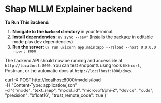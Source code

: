 # Shap MLLM Explainer backend

**To Run This Backend:**

1.  **Navigate to the `backend` directory** in your terminal.
2.  **Install dependencies:** `uv sync --dev"` (Installs the package in editable mode plus dev dependencies)
3.  **Run the server:** `uv run uvicorn app.main:app --reload --host 0.0.0.0 --port 8000`

The backend API should now be running and accessible at `http://localhost:8000`. You can test endpoints using tools like `curl`, Postman, or the automatic docs at `http://localhost:8000/docs`.

curl -X POST http://localhost:8000/models/load \
-H "Content-Type: application/json" \
-d '{
    "mode": "text_shap",
    "model_id": "microsoft/phi-2",
    "device": "cuda",
    "precision": "bfloat16",
    "trust_remote_code": true
   }'